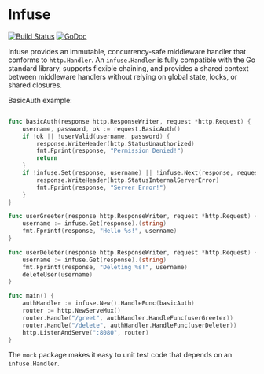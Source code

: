 Infuse
======

[![Build Status](https://api.travis-ci.org/sclevine/infuse.png?branch=master)](http://travis-ci.org/sclevine/infuse)
[![GoDoc](https://godoc.org/github.com/sclevine/infuse?status.svg)](https://godoc.org/github.com/sclevine/infuse)

Infuse provides an immutable, concurrency-safe middleware handler
that conforms to `http.Handler`. An `infuse.Handler` is fully compatible with
the Go standard library, supports flexible chaining, and provides a shared
context between middleware handlers without relying on global state, locks,
or shared closures.

BasicAuth example:
```go

func basicAuth(response http.ResponseWriter, request *http.Request) {
	username, password, ok := request.BasicAuth()
	if !ok || !userValid(username, password) {
		response.WriteHeader(http.StatusUnauthorized)
		fmt.Fprint(response, "Permission Denied!")
		return
	}
	if !infuse.Set(response, username) || !infuse.Next(response, request) {
		response.WriteHeader(http.StatusInternalServerError)
		fmt.Fprint(response, "Server Error!")
	}
}

func userGreeter(response http.ResponseWriter, request *http.Request) {
	username := infuse.Get(response).(string)
	fmt.Fprintf(response, "Hello %s!", username)
}

func userDeleter(response http.ResponseWriter, request *http.Request) {
	username := infuse.Get(response).(string)
	fmt.Fprintf(response, "Deleting %s!", username)
	deleteUser(username)
}

func main() {
	authHandler := infuse.New().HandleFunc(basicAuth)
	router := http.NewServeMux()
	router.Handle("/greet", authHandler.HandleFunc(userGreeter))
	router.Handle("/delete", authHandler.HandleFunc(userDeleter))
	http.ListenAndServe(":8080", router)
}
```

The `mock` package makes it easy to unit test code that depends on an
`infuse.Handler`.